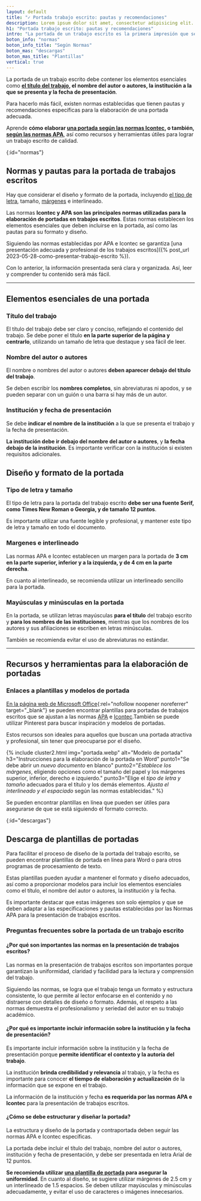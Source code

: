 ```yaml
---
layout: default
title: "✓ Portada trabajo escrito: pautas y recomendaciones"
description: Lorem ipsum dolor sit amet, consectetur adipisicing elit. Eum officia sit cupiditate cum deleniti voluptate quia iste voluptatum fuga suscipit obcaecati
h1: "Portada trabajo escrito: pautas y recomendaciones"
intro: "La portada de un trabajo escrito es la primera impresión que se tiene del mismo. Es por eso que es importante que esta tenga un diseño y formato adecuados."
boton_info: "normas"
boton_info_title: "Según Normas"
boton_mas: "descargas"
boton_mas_title: "Plantillas"
vertical: true
---
```

La portada de un trabajo escrito debe contener los elementos esenciales como **[el título del trabajo]({{'titulos-trabajo-escrito'|relative_url}} "Títulos"), el nombre del autor o autores, la institución a la que se presenta y la fecha de presentación**.

Para hacerlo más fácil, existen normas establecidas que tienen pautas y recomendaciones específicas para la elaboración de una portada adecuada.

Aprende **cómo elaborar [una portada según las normas Icontec]({{site.baseurl}}/portada-normas-icontec), o también, [según las normas APA]({{site.baseurl}}/portada-normas-apa)**, así como recursos y herramientas útiles para lograr un trabajo escrito de calidad.
<!-- Anclaje para que la barra fijada no cubra el siguiente subtítulo -->
{:id="normas"}

## Normas y pautas para la portada de trabajos escritos

Hay que considerar el diseño y formato de la portada, incluyendo [el tipo de letra]({{'textos-y-fuentes-trabajo-escrito'|relative_url}} "Letras y fuentes"), tamaño, [márgenes]({{'margenes-trabajo-escrito'|relative_url}} "Márgenes") e interlineado.

Las normas **Icontec y APA son las principales normas utilizadas para la elaboración de portadas en trabajos escritos**. Estas normas establecen los elementos esenciales que deben incluirse en la portada, así como las pautas para su formato y diseño.

Siguiendo las normas establecidas por APA e Icontec se garantiza [una presentación adecuada y profesional de los trabajos escritos]({% post_url 2023-05-28-como-presentar-trabajo-escrito %}).

Con lo anterior, la información presentada será clara y organizada. Así, leer y comprender tu contenido será más fácil.

-----

## Elementos esenciales de una portada

### Título del trabajo

El título del trabajo debe ser claro y conciso, reflejando el contenido del trabajo. Se debe poner el título **en la parte superior de la página y centrarlo**, utilizando un tamaño de letra que destaque y sea fácil de leer.

### Nombre del autor o autores

El nombre o nombres del autor o autores **deben aparecer debajo del título del trabajo**.

Se deben escribir los **nombres completos**, sin abreviaturas ni apodos, y se pueden separar con un guión o una barra si hay más de un autor.

### Institución y fecha de presentación

Se debe **indicar el nombre de la institución** a la que se presenta el trabajo y la fecha de presentación.

**La institución debe ir debajo del nombre del autor o autores**, y **la fecha debajo de la institución**. Es importante verificar con la institución si existen requisitos adicionales.

## Diseño y formato de la portada

### Tipo de letra y tamaño

El tipo de letra para la portada del trabajo escrito **debe ser una fuente Serif, como Times New Roman o Georgia, y de tamaño 12 puntos**.

Es importante utilizar una fuente legible y profesional, y mantener este tipo de letra y tamaño en todo el documento.

### Margenes e interlineado

Las normas APA e Icontec establecen un margen para la portada de **3 cm en la parte superior, inferior y a la izquierda, y de 4 cm en la parte derecha**.

En cuanto al interlineado, se recomienda utilizar un interlineado sencillo para la portada.

### Mayúsculas y minúsculas en la portada

En la portada, se utilizan letras mayúsculas **para el título** del trabajo escrito y **para los nombres de las instituciones**, mientras que los nombres de los autores y sus afiliaciones se escriben en letras minúsculas.

También se recomienda evitar el uso de abreviaturas no estándar.

-----

## Recursos y herramientas para la elaboración de portadas

### Enlaces a plantillas y modelos de portada

[En la página web de Microsoft Office](https://support.microsoft.com/es-es/office/descargar-plantillas-pregeneradas-gratuitas-29f2a18d-29a6-4a07-998b-cfe5ff7ffbbb){:rel="nofollow noopener noreferrer" target="_blank"} se pueden encontrar plantillas para portadas de trabajos escritos que se ajustan a las normas [APA]({{site.baseurl}}/normas-apa) e [Icontec]({{site.baseurl}}/normas-icontec).También se puede utilizar Pinterest para buscar inspiración y modelos de portadas.

Estos recursos son ideales para aquellos que buscan una portada atractiva y profesional, sin tener que preocuparse por el diseño.

{% include cluster2.html img="portada.webp" alt="Modelo de portada" h3="Instrucciones para la elaboración de la portada en Word" punto1="Se debe abrir un *nuevo documento* en blanco" punto2="*Establece los márgenes*, eligiendo opciones como el tamaño del papel y los márgenes superior, inferior, derecho e izquierdo." punto3="Elige el *tipo de letra y tamaño* adecuados para el título y los demás elementos. *Ajusta el interlineado y el espaciado* según las normas establecidas." %}

Se pueden encontrar plantillas en línea que pueden ser útiles para asegurarse de que se está siguiendo el formato correcto.
<!-- Anclaje para que la barra fijada no cubra el siguiente subtítulo -->
{:id="descargas"}

## Descarga de plantillas de portadas

<!-- ![Modelo de portada]({{'img/portada.webp'|relative_url}} "Modelo de portada") -->

Para facilitar el proceso de diseño de la portada del trabajo escrito, se pueden encontrar plantillas de portada en línea para Word o para otros programas de procesamiento de texto.

Estas plantillas pueden ayudar a mantener el formato y diseño adecuados, así como a proporcionar modelos para incluir los elementos esenciales como el título, el nombre del autor o autores, la institución y la fecha.

Es importante destacar que estas imágenes son solo ejemplos y que se deben adaptar a las especificaciones y pautas establecidas por las Normas APA para la presentación de trabajos escritos.

### Preguntas frecuentes sobre la portada de un trabajo escrito

#### ¿Por qué son importantes las normas en la presentación de trabajos escritos?

Las normas en la presentación de trabajos escritos son importantes porque garantizan la uniformidad, claridad y facilidad para la lectura y comprensión del trabajo.

Siguiendo las normas, se logra que el trabajo tenga un formato y estructura consistente, lo que permite al lector enfocarse en el contenido y no distraerse con detalles de diseño o formato. Además, el respeto a las normas demuestra el profesionalismo y seriedad del autor en su trabajo académico.

#### ¿Por qué es importante incluir información sobre la institución y la fecha de presentación?

Es importante incluir información sobre la institución y la fecha de presentación porque **permite identificar el contexto y la autoría del trabajo**.

La institución **brinda credibilidad y relevancia** al trabajo, y la fecha es importante para conocer **el tiempo de elaboración y actualización** de la información que se expone en el trabajo.

La información de la institución y fecha **es requerida por las normas APA e Icontec** para la presentación de trabajos escritos.

#### ¿Cómo se debe estructurar y diseñar la portada?

La estructura y diseño de la portada y contraportada deben seguir las normas APA e Icontec específicas.

La portada debe incluir el título del trabajo, nombre del autor o autores, institución y fecha de presentación, y debe ser presentada en letra Arial de 12 puntos.

**Se recomienda utilizar [una plantilla de portada](#descargas) para asegurar la uniformidad**. En cuanto al diseño, se sugiere utilizar márgenes de 2.5 cm y un interlineado de 1.5 espacios. Se deben utilizar mayúsculas y minúsculas adecuadamente, y evitar el uso de caracteres o imágenes innecesarios.
